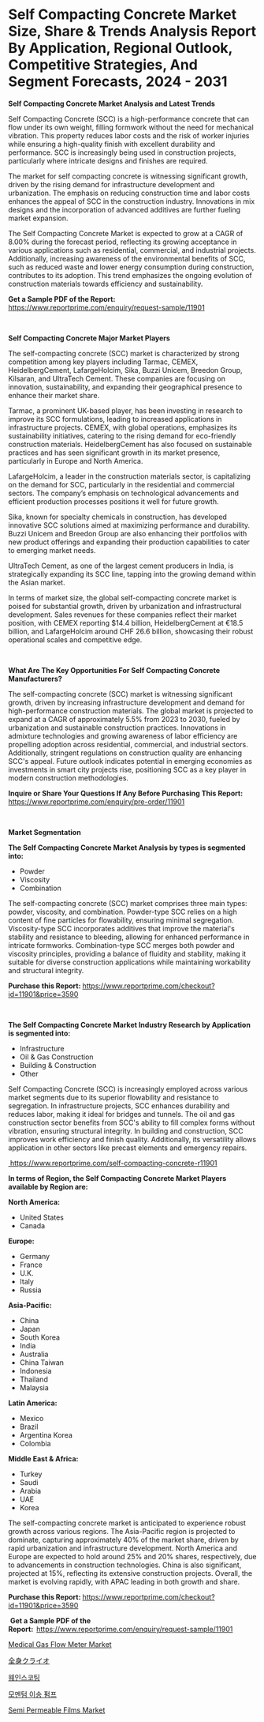 <p><h1>Self Compacting Concrete Market Size, Share & Trends Analysis Report By Application, Regional Outlook, Competitive Strategies, And Segment Forecasts, 2024 - 2031</h1></p><p><strong>Self Compacting Concrete Market Analysis and Latest Trends</strong></p>
<p><p>Self Compacting Concrete (SCC) is a high-performance concrete that can flow under its own weight, filling formwork without the need for mechanical vibration. This property reduces labor costs and the risk of worker injuries while ensuring a high-quality finish with excellent durability and performance. SCC is increasingly being used in construction projects, particularly where intricate designs and finishes are required.</p><p>The market for self compacting concrete is witnessing significant growth, driven by the rising demand for infrastructure development and urbanization. The emphasis on reducing construction time and labor costs enhances the appeal of SCC in the construction industry. Innovations in mix designs and the incorporation of advanced additives are further fueling market expansion. </p><p>The Self Compacting Concrete Market is expected to grow at a CAGR of 8.00% during the forecast period, reflecting its growing acceptance in various applications such as residential, commercial, and industrial projects. Additionally, increasing awareness of the environmental benefits of SCC, such as reduced waste and lower energy consumption during construction, contributes to its adoption. This trend emphasizes the ongoing evolution of construction materials towards efficiency and sustainability.</p></p>
<p><strong>Get a Sample PDF of the Report:&nbsp;</strong> <a href="https://www.reportprime.com/enquiry/request-sample/11901">https://www.reportprime.com/enquiry/request-sample/11901</a></p>
<p>&nbsp;</p>
<p><strong>Self Compacting Concrete Major Market Players</strong></p>
<p><p>The self-compacting concrete (SCC) market is characterized by strong competition among key players including Tarmac, CEMEX, HeidelbergCement, LafargeHolcim, Sika, Buzzi Unicem, Breedon Group, Kilsaran, and UltraTech Cement. These companies are focusing on innovation, sustainability, and expanding their geographical presence to enhance their market share.</p><p>Tarmac, a prominent UK-based player, has been investing in research to improve its SCC formulations, leading to increased applications in infrastructure projects. CEMEX, with global operations, emphasizes its sustainability initiatives, catering to the rising demand for eco-friendly construction materials. HeidelbergCement has also focused on sustainable practices and has seen significant growth in its market presence, particularly in Europe and North America.</p><p>LafargeHolcim, a leader in the construction materials sector, is capitalizing on the demand for SCC, particularly in the residential and commercial sectors. The company’s emphasis on technological advancements and efficient production processes positions it well for future growth.</p><p>Sika, known for specialty chemicals in construction, has developed innovative SCC solutions aimed at maximizing performance and durability. Buzzi Unicem and Breedon Group are also enhancing their portfolios with new product offerings and expanding their production capabilities to cater to emerging market needs.</p><p>UltraTech Cement, as one of the largest cement producers in India, is strategically expanding its SCC line, tapping into the growing demand within the Asian market.</p><p>In terms of market size, the global self-compacting concrete market is poised for substantial growth, driven by urbanization and infrastructural development. Sales revenues for these companies reflect their market position, with CEMEX reporting $14.4 billion, HeidelbergCement at €18.5 billion, and LafargeHolcim around CHF 26.6 billion, showcasing their robust operational scales and competitive edge.</p></p>
<p>&nbsp;</p>
<p><strong>What Are The Key Opportunities For Self Compacting Concrete Manufacturers?</strong></p>
<p><p>The self-compacting concrete (SCC) market is witnessing significant growth, driven by increasing infrastructure development and demand for high-performance construction materials. The global market is projected to expand at a CAGR of approximately 5.5% from 2023 to 2030, fueled by urbanization and sustainable construction practices. Innovations in admixture technologies and growing awareness of labor efficiency are propelling adoption across residential, commercial, and industrial sectors. Additionally, stringent regulations on construction quality are enhancing SCC's appeal. Future outlook indicates potential in emerging economies as investments in smart city projects rise, positioning SCC as a key player in modern construction methodologies.</p></p>
<p><strong>Inquire or Share Your Questions If Any Before Purchasing This Report:</strong> <a href="https://www.reportprime.com/enquiry/pre-order/11901">https://www.reportprime.com/enquiry/pre-order/11901</a></p>
<p>&nbsp;</p>
<p><strong>Market Segmentation</strong></p>
<p><strong>The Self Compacting Concrete Market Analysis by types is segmented into:</strong></p>
<p><ul><li>Powder</li><li>Viscosity</li><li>Combination</li></ul></p>
<p><p>The self-compacting concrete (SCC) market comprises three main types: powder, viscosity, and combination. Powder-type SCC relies on a high content of fine particles for flowability, ensuring minimal segregation. Viscosity-type SCC incorporates additives that improve the material's stability and resistance to bleeding, allowing for enhanced performance in intricate formworks. Combination-type SCC merges both powder and viscosity principles, providing a balance of fluidity and stability, making it suitable for diverse construction applications while maintaining workability and structural integrity.</p></p>
<p><strong>Purchase this Report:&nbsp;</strong><a href="https://www.reportprime.com/checkout?id=11901&price=3590">https://www.reportprime.com/checkout?id=11901&price=3590</a></p>
<p>&nbsp;</p>
<p><strong>The Self Compacting Concrete Market Industry Research by Application is segmented into:</strong></p>
<p><ul><li>Infrastructure</li><li>Oil & Gas Construction</li><li>Building & Construction</li><li>Other</li></ul></p>
<p><p>Self Compacting Concrete (SCC) is increasingly employed across various market segments due to its superior flowability and resistance to segregation. In infrastructure projects, SCC enhances durability and reduces labor, making it ideal for bridges and tunnels. The oil and gas construction sector benefits from SCC's ability to fill complex forms without vibration, ensuring structural integrity. In building and construction, SCC improves work efficiency and finish quality. Additionally, its versatility allows application in other sectors like precast elements and emergency repairs.</p></p>
<p><a href="https://www.reportprime.com/self-compacting-concrete-r11901">&nbsp;https://www.reportprime.com/self-compacting-concrete-r11901</a></p>
<p><strong>In terms of Region, the Self Compacting Concrete Market Players available by Region are:</strong></p>
<p>
    <p> <strong> North America: </strong>
        <ul>
            <li>United States</li>
            <li>Canada</li>
        </ul>
        </p> 
    <p> <strong> Europe: </strong>
        <ul>
            <li>Germany</li>
            <li>France</li>
            <li>U.K.</li>
            <li>Italy</li>
            <li>Russia</li>
        </ul>
        </p> 
    <p> <strong> Asia-Pacific: </strong>
        <ul>
            <li>China</li>
            <li>Japan</li>
            <li>South Korea</li>
            <li>India</li>
            <li>Australia</li>
            <li>China Taiwan</li>
            <li>Indonesia</li>
            <li>Thailand</li>
            <li>Malaysia</li>
        </ul>
        </p> 
    <p> <strong> Latin America: </strong>
        <ul>
            <li>Mexico</li>
            <li>Brazil</li>
            <li>Argentina Korea</li>
            <li>Colombia</li>
        </ul>
        </p> 
    <p> <strong> Middle East & Africa: </strong>
        <ul>
            <li>Turkey</li>
            <li>Saudi</li>
            <li>Arabia</li>
            <li>UAE</li>
            <li>Korea</li>
        </ul>
    </p>
    </p>
<p><p>The self-compacting concrete market is anticipated to experience robust growth across various regions. The Asia-Pacific region is projected to dominate, capturing approximately 40% of the market share, driven by rapid urbanization and infrastructure development. North America and Europe are expected to hold around 25% and 20% shares, respectively, due to advancements in construction technologies. China is also significant, projected at 15%, reflecting its extensive construction projects. Overall, the market is evolving rapidly, with APAC leading in both growth and share.</p></p>
<p><strong>Purchase this Report: </strong><a href="https://www.reportprime.com/checkout?id=11901&price=3590">https://www.reportprime.com/checkout?id=11901&price=3590</a></p>
<p>&nbsp;<strong>Get a Sample PDF of the Report:&nbsp;&nbsp;</strong><a href="https://www.reportprime.com/enquiry/request-sample/11901">https://www.reportprime.com/enquiry/request-sample/11901</a></p>
<p><strong></strong></p>
<p><p><a href="https://medium.com/@rasauncoleman1/medical-gas-flow-meter-market-outlook-and-forecast-from-2024-to-2031-16d090a59b08">Medical Gas Flow Meter Market</a></p><p><a href="https://medium.com/@marcus7cekruer/%E5%B8%82%E5%A0%B4%E4%BA%88%E6%B8%AC-%E3%82%B0%E3%83%AD%E3%83%BC%E3%83%90%E3%83%AB%E5%85%A8%E8%BA%AB%E3%82%AF%E3%83%A9%E3%82%A4%E3%82%AA%E3%83%88%E3%83%AC%E3%83%B3%E3%83%89%E3%81%8A%E3%82%88%E3%81%B3%E5%BD%B1%E9%9F%BF%E5%88%86%E6%9E%90-2024%E5%B9%B4-08393a98fa0a">全身クライオ</a></p><p><a href="https://medium.com/@wpzbonrg51/%EC%9B%A8%EC%9D%B8%EC%8A%A4%EC%BD%94%ED%8C%85-%EC%8B%9C%EC%9E%A5-%EB%B0%9C%EC%A0%84-%EA%B8%80%EB%A1%9C%EB%B2%8C-%ED%8A%B8%EB%A0%8C%EB%93%9C%EC%99%80-%EC%A7%80%EC%97%AD-%EC%97%AD%ED%95%99-2024-2031-169143a463f9">웨인스코팅</a></p><p><a href="https://medium.com/@wpzbonrg51/%EB%AA%A8%EB%A9%98%ED%85%80-%EC%A0%84%EC%9D%B4-%ED%8E%8C%ED%94%84-%EC%82%B0%EC%97%85-%EC%A0%84%EB%A7%9D-%EC%8B%9C%EC%9E%A5-%EB%B3%80%ED%99%94-%EB%B0%8F-%EC%A0%84%EB%9E%B5%EC%A0%81-%ED%95%84%EC%88%98-%EC%82%AC%ED%95%AD-2024-2031-37f199aa569d">모멘텀 이송 펌프</a></p><p><a href="https://github.com/ChiragRP21/Market-Research-Report-List-6/blob/main/semi-permeable-films-market.md">Semi Permeable Films Market</a></p></p>